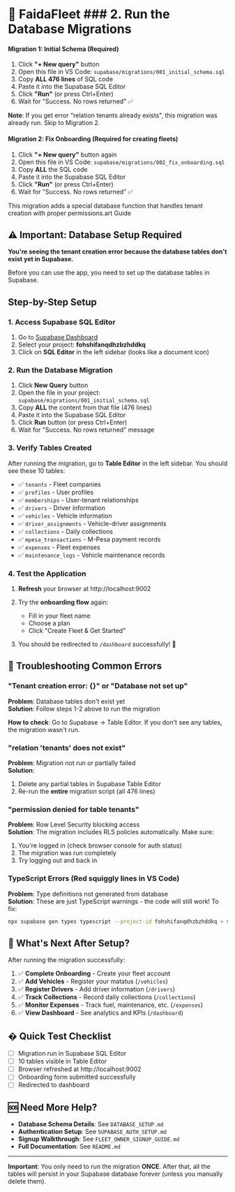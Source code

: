# 🚀 FaidaFleet ### 2. Run the Database Migrations

#### **Migration 1: Initial Schema** (Required)

1. Click **"+ New query"** button
2. Open this file in VS Code: `supabase/migrations/001_initial_schema.sql`
3. Copy **ALL 476 lines** of SQL code
4. Paste it into the Supabase SQL Editor
5. Click **"Run"** (or press Ctrl+Enter)
6. Wait for "Success. No rows returned" ✅

**Note**: If you get error "relation tenants already exists", this migration was already run. Skip to Migration 2.

#### **Migration 2: Fix Onboarding** (Required for creating fleets)

1. Click **"+ New query"** button again
2. Open this file in VS Code: `supabase/migrations/002_fix_onboarding.sql`
3. Copy **ALL** the SQL code
4. Paste it into the Supabase SQL Editor
5. Click **"Run"** (or press Ctrl+Enter)
6. Wait for "Success. No rows returned" ✅

This migration adds a special database function that handles tenant creation with proper permissions.art Guide

## ⚠️ Important: Database Setup Required

**You're seeing the tenant creation error because the database tables don't exist yet in Supabase.**

Before you can use the app, you need to set up the database tables in Supabase.

## Step-by-Step Setup

### 1. Access Supabase SQL Editor

1. Go to [Supabase Dashboard](https://supabase.com/dashboard)
2. Select your project: **fohshifanqdhzbzhddkq**
3. Click on **SQL Editor** in the left sidebar (looks like a document icon)

### 2. Run the Database Migration

1. Click **New Query** button
2. Open the file in your project: `supabase/migrations/001_initial_schema.sql`
3. Copy **ALL** the content from that file (476 lines)
4. Paste it into the Supabase SQL Editor
5. Click **Run** button (or press Ctrl+Enter)
6. Wait for "Success. No rows returned" message

### 3. Verify Tables Created

After running the migration, go to **Table Editor** in the left sidebar. You should see these 10 tables:

- ✅ `tenants` - Fleet companies
- ✅ `profiles` - User profiles  
- ✅ `memberships` - User-tenant relationships
- ✅ `drivers` - Driver information
- ✅ `vehicles` - Vehicle information
- ✅ `driver_assignments` - Vehicle-driver assignments
- ✅ `collections` - Daily collections
- ✅ `mpesa_transactions` - M-Pesa payment records
- ✅ `expenses` - Fleet expenses
- ✅ `maintenance_logs` - Vehicle maintenance records

### 4. Test the Application

1. **Refresh** your browser at http://localhost:9002

2. Try the **onboarding flow** again:
   - Fill in your fleet name
   - Choose a plan
   - Click "Create Fleet & Get Started"

3. You should be redirected to `/dashboard` successfully! 🎉

## 🐛 Troubleshooting Common Errors

### "Tenant creation error: {}" or "Database not set up"

**Problem**: Database tables don't exist yet  
**Solution**: Follow steps 1-2 above to run the migration

**How to check**: Go to Supabase → Table Editor. If you don't see any tables, the migration wasn't run.

### "relation 'tenants' does not exist"

**Problem**: Migration not run or partially failed  
**Solution**: 
1. Delete any partial tables in Supabase Table Editor
2. Re-run the **entire** migration script (all 476 lines)

### "permission denied for table tenants"

**Problem**: Row Level Security blocking access  
**Solution**: The migration includes RLS policies automatically. Make sure:
1. You're logged in (check browser console for auth status)
2. The migration was run completely
3. Try logging out and back in

### TypeScript Errors (Red squiggly lines in VS Code)

**Problem**: Type definitions not generated from database  
**Solution**: These are just TypeScript warnings - the code will still work! To fix:
```bash
npx supabase gen types typescript --project-id fohshifanqdhzbzhddkq > src/lib/database.types.ts
```

## 📝 What's Next After Setup?

After running the migration successfully:

1. ✅ **Complete Onboarding** - Create your fleet account
2. ✅ **Add Vehicles** - Register your matatus (`/vehicles`)
3. ✅ **Register Drivers** - Add driver information (`/drivers`)
4. ✅ **Track Collections** - Record daily collections (`/collections`)
5. ✅ **Monitor Expenses** - Track fuel, maintenance, etc. (`/expenses`)
6. ✅ **View Dashboard** - See analytics and KPIs (`/dashboard`)

## � Quick Test Checklist

- [ ] Migration run in Supabase SQL Editor
- [ ] 10 tables visible in Table Editor
- [ ] Browser refreshed at http://localhost:9002
- [ ] Onboarding form submitted successfully
- [ ] Redirected to dashboard

## 🆘 Need More Help?

- **Database Schema Details**: See `DATABASE_SETUP.md`
- **Authentication Setup**: See `SUPABASE_AUTH_SETUP.md`  
- **Signup Walkthrough**: See `FLEET_OWNER_SIGNUP_GUIDE.md`
- **Full Documentation**: See `README.md`

---

**Important**: You only need to run the migration **ONCE**. After that, all the tables will persist in your Supabase database forever (unless you manually delete them).

